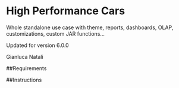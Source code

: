 High Performance Cars
=================
Whole standalone use case with theme, reports, dashboards, OLAP, customizations, custom JAR functions...

Updated for version 6.0.0

Gianluca Natali

##Requirements

##Instructions
